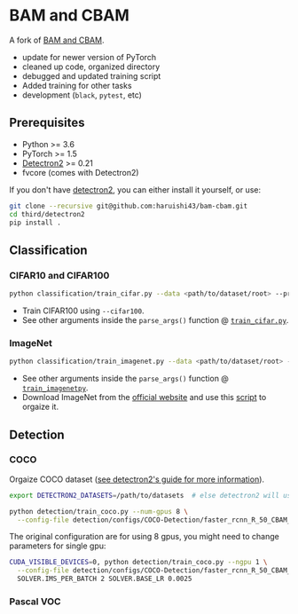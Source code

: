 # BAM and CBAM

A fork of [BAM and CBAM](https://github.com/Jongchan/attention-module).
- update for newer version of PyTorch
- cleaned up code, organized directory
- debugged and updated training script
- Added training for other tasks
- development (`black`, `pytest`, etc)

## Prerequisites

- Python >= 3.6
- PyTorch >= 1.5
- [Detectron2](https://github.com/facebookresearch/detectron2) >= 0.21
- fvcore (comes with Detectron2)

If you don't have [detectron2](https://github.com/facebookresearch/detectron2), you can either install it yourself, or use:
```Bash
git clone --recursive git@github.com:haruishi43/bam-cbam.git
cd third/detectron2
pip install .
```

## Classification

### CIFAR10 and CIFAR100

```Bash
python classification/train_cifar.py --data <path/to/dataset/root> --prefix cifar_run_1
```

- Train CIFAR100 using `--cifar100`.
- See other arguments inside the `parse_args()` function @ [`train_cifar.py`](classification/train_cifar.py).

### ImageNet

```Bash
python classification/train_imagenet.py --data <path/to/dataset/root> --prefix imagenet_run_1
```

- See other arguments inside the `parse_args()` function @ [`train_imagenetpy`](classification/train_imagenet.py).
- Download ImageNet from the [official website](http://www.image-net.org/challenges/LSVRC/2012/downloads) and use this [script](https://gist.github.com/haruishi43/dc96e069ba4d32104ed9b1761f55c2ee) to orgaize it.

## Detection

### COCO

Orgaize COCO dataset ([see detectron2's guide for more information](https://github.com/facebookresearch/detectron2/blob/master/datasets/README.md)).

```Bash
export DETECTRON2_DATASETS=/path/to/datasets  # else detectron2 will use ./datasets
```

```Bash
python detection/train_coco.py --num-gpus 8 \
  --config-file detection/configs/COCO-Detection/faster_rcnn_R_50_CBAM_1x.yaml
```

The original configuration are for using 8 gpus, you might need to change parameters for single gpu:
```Bash
CUDA_VISIBLE_DEVICES=0, python detection/train_coco.py --ngpu 1 \
  --config-file detection/configs/COCO-Detection/faster_rcnn_R_50_CBAM_1x.yaml \
  SOLVER.IMS_PER_BATCH 2 SOLVER.BASE_LR 0.0025
```

### Pascal VOC
